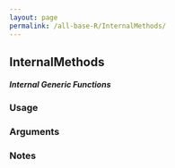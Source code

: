 ```yaml
---
layout: page
permalink: /all-base-R/InternalMethods/
---
```


## __InternalMethods__

#### _Internal Generic Functions_

### Usage

### Arguments

### Notes
